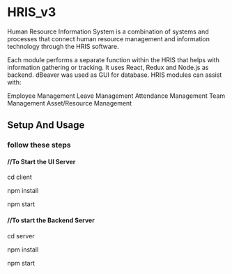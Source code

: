# HRIS_v3
Human Resource Information System is a combination of systems and processes that connect human resource management and information technology through the HRIS software.

Each module performs a separate function within the HRIS that helps with information gathering or tracking. It uses React, Redux and Node.js as backend. dBeaver was used as GUI for database. HRIS modules can assist with:

Employee Management
Leave Management
Attendance Management
Team Management
Asset/Resource Management

## Setup And Usage

### follow these steps

 #### //To Start the UI Server
 
 cd client
 
 npm install
 
 npm start

#### //To start the Backend Server

cd server

npm install

npm start
